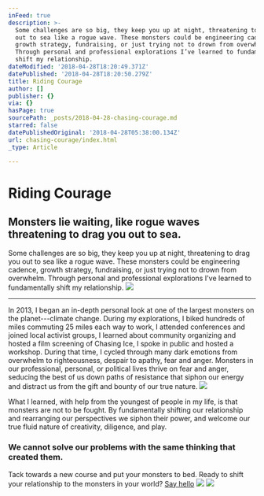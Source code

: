 ```yaml
---
inFeed: true
description: >-
  Some challenges are so big, they keep you up at night, threatening to drag you
  out to sea like a rogue wave. These monsters could be engineering cadence,
  growth strategy, fundraising, or just trying not to drown from overwhelm.
  Through personal and professional explorations I’ve learned to fundamentally
  shift my relationship.
dateModified: '2018-04-28T18:20:49.371Z'
datePublished: '2018-04-28T18:20:50.279Z'
title: Riding Courage
author: []
publisher: {}
via: {}
hasPage: true
sourcePath: _posts/2018-04-28-chasing-courage.md
starred: false
datePublishedOriginal: '2018-04-28T05:38:00.134Z'
url: chasing-courage/index.html
_type: Article

---
```

# Riding Courage

## Monsters lie waiting, like rogue waves threatening to drag you out to sea.

Some challenges are so big, they keep you up at night, threatening to drag you out to sea like a rogue wave. These monsters could be engineering cadence, growth strategy, fundraising, or just trying not to drown from overwhelm. Through personal and professional explorations I've learned to fundamentally shift my relationship.
![](https://the-grid-user-content.s3-us-west-2.amazonaws.com/8e1810cc-644e-4d22-b00e-b1913258758c.jpg)

---

In 2013, I began an in-depth personal look at one of the largest monsters on the planet---climate change. During my explorations, I biked hundreds of miles commuting 25 miles each way to work, I attended conferences and joined local activist groups, I learned about community organizing and hosted a film screening of Chasing Ice, I spoke in public and hosted a workshop. During that time, I cycled through many dark emotions from overwhelm to righteousness, despair to apathy, fear and anger. Monsters in our professional, personal, or political lives thrive on fear and anger, seducing the best of us down paths of resistance that siphon our energy and distract us from the gift and bounty of our true nature.
![](https://the-grid-user-content.s3-us-west-2.amazonaws.com/c65050b4-1816-4284-84df-2ee249f4c916.jpg)

What I learned, with help from the youngest of people in my life, is that monsters are not to be fought. By fundamentally shifting our relationship and rearranging our perspectives we siphon their power, and welcome our true fluid nature of creativity, diligence, and play.

### We cannot solve our problems with the same thinking that created them.

Tack towards a new course and put your monsters to bed. Ready to shift your relationship to the monsters in your world?
[Say hello][0]
![](https://the-grid-user-content.s3-us-west-2.amazonaws.com/366d5986-fb06-4d8b-8e41-d468a3c78ee0.jpg)
![](https://the-grid-user-content.s3-us-west-2.amazonaws.com/c388b8c2-6a1d-40ce-ad45-9aef8d0a86c9.jpg)

[0]: http://tiny.cc/hello-daniel